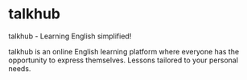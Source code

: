# talkhub
talkhub - Learning English simplified!

talkhub is an online English learning platform where everyone has the opportunity to express themselves. Lessons tailored to your personal needs.

